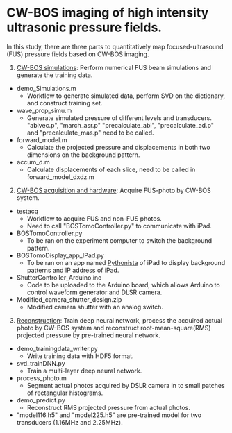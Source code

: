 # CW-BOS imaging of high intensity ultrasonic pressure fields.


In this study, there are three parts to quantitatively map focused-ultrasound (FUS) pressure fields based on CW-BOS imaging.

1. [CW-BOS simulations](https://github.com/wgrissom/zebrography/blob/master/CWBOS/CWBOS_simulations): Perform numerical FUS beam simulations and generate the training data. 
  - demo_Simulations.m  
    * Workflow to generate simulated data, perform SVD on the dictionary, and construct training set.
  - wave_prop_simu.m 
    * Generate simulated pressure of different levels and transducers. 
    "ablvec.p", "march_asr.p"  "precalculate_abl", "precalculate_ad.p" and "precalculate_mas.p" need to be called.
  - forward_model.m
    * Calculate the projected pressure and displacements in both two dimensions on the background pattern.
  - accum_d.m
    * Calculate displacements of each slice, need to be called in forward_model_dxdz.m

2. [CW-BOS acquisition and hardware](https://github.com/wgrissom/zebrography/tree/master/CWBOS/CWBOS_acquistion): Acquire FUS-photo by CW-BOS system. 
  - testacq
    * Workflow to acquire FUS and non-FUS photos.
    * Need to call "BOSTomoController.py" to communicate with iPad. 
  - BOSTomoController.py 
    * To be ran on the experiment computer to switch the background pattern.
  - BOSTomoDisplay_app_IPad.py 
    * To be ran on an app named [Pythonista](http://omz-software.com/pythonista/) of iPad to display background patterns and IP address of iPad.
  - ShutterController_Arduino.ino
    * Code to be uploaded to the Arduino board, which allows Arduino to control waveform generator and DLSR camera.
  - Modified_camera_shutter_design.zip
    * Modified camera shutter with an analog switch. 
     

3. [Reconstruction](https://github.com/wgrissom/zebrography/tree/master/CWBOS/recon): Train deep neural network, process the acquired actual photo by CW-BOS system and reconstruct root-mean-square(RMS) projected pressure by pre-trained neural network.
  - demo_trainingdata_writer.py
    * Write training data with HDF5 format.
  - svd_trainDNN.py
    * Train a multi-layer deep neural network.
  - process_photo.m
    * Segment actual photos acquired by DSLR camera in to small patches of rectangular histograms. 
  - demo_predict.py
    * Reconstruct RMS projected pressure from actual photos. 
  - "model116.h5" and "model225.h5" are pre-trained model for two transducers (1.16MHz and 2.25MHz). 
